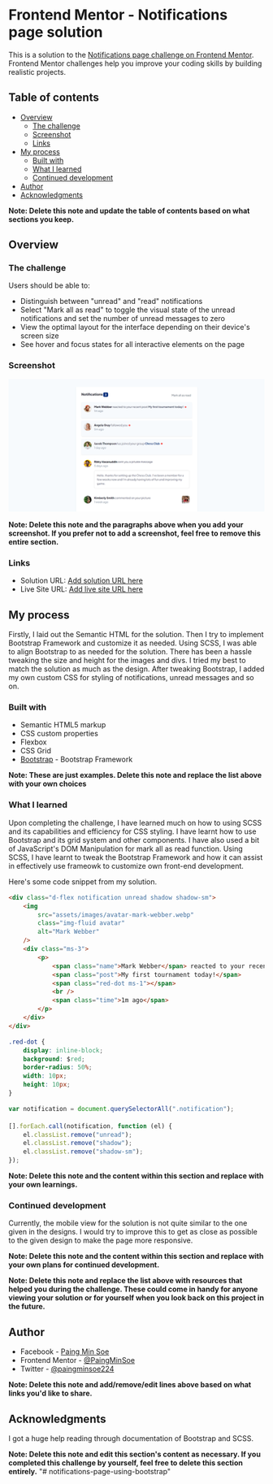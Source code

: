 # Frontend Mentor - Notifications page solution

This is a solution to the [Notifications page challenge on Frontend Mentor](https://www.frontendmentor.io/challenges/notifications-page-DqK5QAmKbC). Frontend Mentor challenges help you improve your coding skills by building realistic projects.

## Table of contents

-   [Overview](#overview)
    -   [The challenge](#the-challenge)
    -   [Screenshot](#screenshot)
    -   [Links](#links)
-   [My process](#my-process)
    -   [Built with](#built-with)
    -   [What I learned](#what-i-learned)
    -   [Continued development](#continued-development)
    <!-- -   [Useful resources](#useful-resources) -->
-   [Author](#author)
-   [Acknowledgments](#acknowledgments)

**Note: Delete this note and update the table of contents based on what sections you keep.**

## Overview

### The challenge

Users should be able to:

-   Distinguish between "unread" and "read" notifications
-   Select "Mark all as read" to toggle the visual state of the unread notifications and set the number of unread messages to zero
-   View the optimal layout for the interface depending on their device's screen size
-   See hover and focus states for all interactive elements on the page

### Screenshot

![Screenshot](Screenshot.png)

**Note: Delete this note and the paragraphs above when you add your screenshot. If you prefer not to add a screenshot, feel free to remove this entire section.**

### Links

-   Solution URL: [Add solution URL here](https://github.com/notifications-page-using-bootstrap)
-   Live Site URL: [Add live site URL here](https://your-live-site-url.com)

## My process

Firstly, I laid out the Semantic HTML for the solution. Then I try to implement Bootstrap Framework and customize it as needed. Using SCSS,
I was able to align Bootstrap to as needed for the solution. There has been a hassle tweaking the size and height for the images and divs.
I tried my best to match the solution as much as the design. After tweaking Bootstrap, I added my own custom CSS for styling of notifications, unread messages and so on.

### Built with

-   Semantic HTML5 markup
-   CSS custom properties
-   Flexbox
-   CSS Grid
-   [Bootstrap](https://getbootstrap.com/) - Bootstrap Framework

**Note: These are just examples. Delete this note and replace the list above with your own choices**

### What I learned

Upon completing the challenge, I have learned much on how to using SCSS and its capabilities and efficiency for CSS styling. I have learnt
how to use Bootstrap and its grid system and other components. I have also used a bit of JavaScript's DOM Manipulation for mark all as read
function. Using SCSS, I have learnt to tweak the Bootstrap Framework and how it can assist in effectively use frameowk to customize own
front-end development.

Here's some code snippet from my solution.

```html
<div class="d-flex notification unread shadow shadow-sm">
    <img
        src="assets/images/avatar-mark-webber.webp"
        class="img-fluid avatar"
        alt="Mark Webber"
    />
    <div class="ms-3">
        <p>
            <span class="name">Mark Webber</span> reacted to your recent post
            <span class="post">My first tournament today!</span>
            <span class="red-dot ms-1"></span>
            <br />
            <span class="time">1m ago</span>
        </p>
    </div>
</div>
```

```css
.red-dot {
    display: inline-block;
    background: $red;
    border-radius: 50%;
    width: 10px;
    height: 10px;
}
```

```js
var notification = document.querySelectorAll(".notification");

[].forEach.call(notification, function (el) {
    el.classList.remove("unread");
    el.classList.remove("shadow");
    el.classList.remove("shadow-sm");
});
```

**Note: Delete this note and the content within this section and replace with your own learnings.**

### Continued development

Currently, the mobile view for the solution is not quite similar to the one given in the designs. I would try to improve this to get as
close as possible to the given design to make the page more responsive.

**Note: Delete this note and the content within this section and replace with your own plans for continued development.**

<!-- ### Useful resources

-   [Bootstrap](https://www.getbootstrap.com) - This helped me for XYZ reason. I really liked this pattern and will use it going forward.
-   [Example resource 2](https://www.example.com) - This is an amazing article which helped me finally understand XYZ. I'd recommend it to anyone still learning this concept. -->

**Note: Delete this note and replace the list above with resources that helped you during the challenge. These could come in handy for anyone viewing your solution or for yourself when you look back on this project in the future.**

## Author

-   Facebook - [Paing Min Soe](https://www.facebook.com/scrooge.ebenezer.121/)
-   Frontend Mentor - [@PaingMinSoe](https://www.frontendmentor.io/profile/PaingMinSoe)
-   Twitter - [@paingminsoe224](https://twitter.com/paingminsoe224)

**Note: Delete this note and add/remove/edit lines above based on what links you'd like to share.**

## Acknowledgments

I got a huge help reading through documentation of Bootstrap and SCSS.

**Note: Delete this note and edit this section's content as necessary. If you completed this challenge by yourself, feel free to delete this section entirely.**
"# notifications-page-using-bootstrap" 
